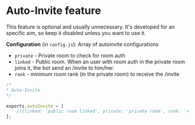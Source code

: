 Auto-Invite feature
====================

This feature is optional and usually unnecessary. It's developed for an specific aim, so keep it disabled unless you want to use it.

**Configuration** (in `config.js`): Array of autoinvite configurations
 - `private` - Private room to check for room auth 
 - `linked` - Public room. When an user with room auth in the private room joins it, the bot send an /invite to him/her. 
 - `rank` - minimum room rank (in the private room) to receive the /invite

```js
/*
* Auto-Invite
*/

exports.autoInvite = [
	//{linked: 'public room linked', private: 'private room', rank: '+'}
];
```
